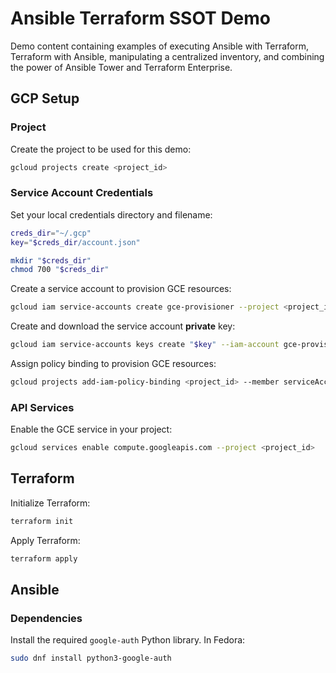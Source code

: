 # Ansible Terraform SSOT Demo

Demo content containing examples of executing Ansible with Terraform, Terraform with Ansible, manipulating a centralized inventory, and combining the power of Ansible Tower and Terraform Enterprise.

## GCP Setup

### Project

Create the project to be used for this demo:

```bash
gcloud projects create <project_id>
```

### Service Account Credentials

Set your local credentials directory and filename:

```bash
creds_dir="~/.gcp"
key="$creds_dir/account.json"

mkdir "$creds_dir"
chmod 700 "$creds_dir"
```

Create a service account to provision GCE resources:

```bash
gcloud iam service-accounts create gce-provisioner --project <project_id>
```

Create and download the service account **private** key:

```bash
gcloud iam service-accounts keys create "$key" --iam-account gce-provisioner@<project_id>.iam.gserviceaccount.com
```

Assign policy binding to provision GCE resources:

```bash
gcloud projects add-iam-policy-binding <project_id> --member serviceAccount:gce-provisioner@<project_id>.iam.gserviceaccount.com --role roles/compute.admin
```

### API Services

Enable the GCE service in your project:

```bash
gcloud services enable compute.googleapis.com --project <project_id>
```

## Terraform

Initialize Terraform:

```bash
terraform init
```

Apply Terraform:

```bash
terraform apply
```

## Ansible

### Dependencies

Install the required `google-auth` Python library. In Fedora:

```bash
sudo dnf install python3-google-auth
```
